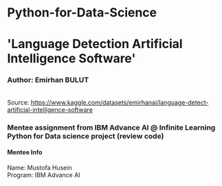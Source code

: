 # Python-for-Data-Science
#  'Language Detection Artificial Intelligence Software'
### Author: Emirhan BULUT
<br> Source: https://www.kaggle.com/datasets/emirhanai/language-detect-artificial-intelligence-software
### Mentee assignment from IBM Advance Al @ Infinite Learning Python for Data science project (review code)
#### Mentee Info
Name: Mustofa Husein
<br>Program: IBM Advance AI
